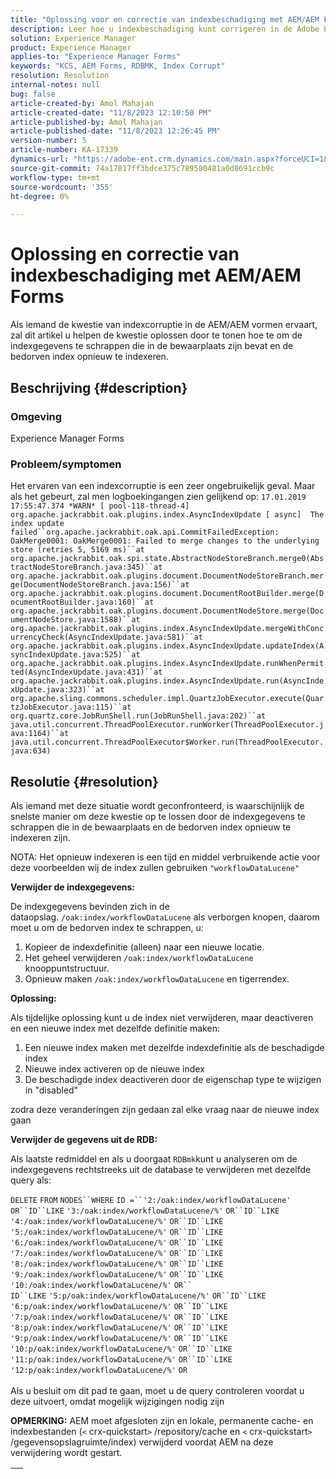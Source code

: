 ```yaml
---
title: "Oplossing voor en correctie van indexbeschadiging met AEM/AEM Forms"
description: Leer hoe u indexbeschadiging kunt corrigeren in de Adobe Experience Forms. Verwijder de indexgegevens die zich in de opslagplaats bevinden en herdex de beschadigde index.
solution: Experience Manager
product: Experience Manager
applies-to: "Experience Manager Forms"
keywords: "KCS, AEM Forms, RDBMK, Index Corrupt"
resolution: Resolution
internal-notes: null
bug: false
article-created-by: Amol Mahajan
article-created-date: "11/8/2023 12:10:50 PM"
article-published-by: Amol Mahajan
article-published-date: "11/8/2023 12:26:45 PM"
version-number: 5
article-number: KA-17339
dynamics-url: "https://adobe-ent.crm.dynamics.com/main.aspx?forceUCI=1&pagetype=entityrecord&etn=knowledgearticle&id=de7689d8-2f7e-ee11-8179-6045bd006704"
source-git-commit: 74a17817ff3bdce375c789580481a0d8691ccb9c
workflow-type: tm+mt
source-wordcount: '355'
ht-degree: 0%

---
```


# Oplossing en correctie van indexbeschadiging met AEM/AEM Forms


Als iemand de kwestie van indexcorruptie in de AEM/AEM vormen ervaart, zal dit artikel u helpen de kwestie oplossen door te tonen hoe te om de indexgegevens te schrappen die in de bewaarplaats zijn bevat en de bedorven index opnieuw te indexeren.

## Beschrijving {#description}


### <b>Omgeving</b>

Experience Manager Forms



### <b>Probleem/symptomen</b>

Het ervaren van een indexcorruptie is een zeer ongebruikelijk geval. Maar als het gebeurt, zal men logboekingangen zien gelijkend op:
`17.01.2019 17:55:47.374 *WARN* [ pool-118-thread-4]  org.apache.jackrabbit.oak.plugins.index.AsyncIndexUpdate [ async]  The index update failed``org.apache.jackrabbit.oak.api.CommitFailedException: OakMerge0001: OakMerge0001: Failed to merge changes to the underlying store (retries 5, 5169 ms)``at org.apache.jackrabbit.oak.spi.state.AbstractNodeStoreBranch.merge0(AbstractNodeStoreBranch.java:345)``at org.apache.jackrabbit.oak.plugins.document.DocumentNodeStoreBranch.merge(DocumentNodeStoreBranch.java:156)``at org.apache.jackrabbit.oak.plugins.document.DocumentRootBuilder.merge(DocumentRootBuilder.java:160)``at org.apache.jackrabbit.oak.plugins.document.DocumentNodeStore.merge(DocumentNodeStore.java:1588)``at org.apache.jackrabbit.oak.plugins.index.AsyncIndexUpdate.mergeWithConcurrencyCheck(AsyncIndexUpdate.java:581)``at org.apache.jackrabbit.oak.plugins.index.AsyncIndexUpdate.updateIndex(AsyncIndexUpdate.java:525)``at org.apache.jackrabbit.oak.plugins.index.AsyncIndexUpdate.runWhenPermitted(AsyncIndexUpdate.java:431)``at org.apache.jackrabbit.oak.plugins.index.AsyncIndexUpdate.run(AsyncIndexUpdate.java:323)``at org.apache.sling.commons.scheduler.impl.QuartzJobExecutor.execute(QuartzJobExecutor.java:115)``at org.quartz.core.JobRunShell.run(JobRunShell.java:202)``at java.util.concurrent.ThreadPoolExecutor.runWorker(ThreadPoolExecutor.java:1164)``at java.util.concurrent.ThreadPoolExecutor$Worker.run(ThreadPoolExecutor.java:634)`

## Resolutie {#resolution}


Als iemand met deze situatie wordt geconfronteerd, is waarschijnlijk de snelste manier om deze kwestie op te lossen door de indexgegevens te schrappen die in de bewaarplaats en de bedorven index opnieuw te indexeren zijn.

NOTA: Het opnieuw indexeren is een tijd en middel verbruikende actie voor deze voorbeelden wij de index zullen gebruiken `"workflowDataLucene"`

<b>Verwijder de indexgegevens: </b>

De indexgegevens bevinden zich in de dataopslag. `/oak:index/workflowDataLucene` als verborgen knopen, daarom moet u om de bedorven index te schrappen, u:

1. Kopieer de indexdefinitie (alleen) naar een nieuwe locatie.
2. Het geheel verwijderen `/oak:index/workflowDataLucene` knooppuntstructuur.
3. Opnieuw maken `/oak:index/workflowDataLucene` en tigerrendex.


<b>Oplossing:</b>

Als tijdelijke oplossing kunt u de index niet verwijderen, maar deactiveren en een nieuwe index met dezelfde definitie maken:

1. Een nieuwe index maken met dezelfde indexdefinitie als de beschadigde index
2. Nieuwe index activeren op de nieuwe index
3. De beschadigde index deactiveren door de eigenschap type te wijzigen in &quot;disabled&quot;


zodra deze veranderingen zijn gedaan zal elke vraag naar de nieuwe index gaan

<b>Verwijder de gegevens uit de RDB:</b>

Als laatste redmiddel en als u doorgaat `RDBmk`kunt u analyseren om de indexgegevens rechtstreeks uit de database te verwijderen met dezelfde query als:

`DELETE` `FROM` `NODES``WHERE`
`ID =``'2:/oak:index/workflowDataLucene'` `OR``ID``LIKE` `'3:/oak:index/workflowDataLucene/%'` `OR``ID``LIKE` `'4:/oak:index/workflowDataLucene/%'` `OR``ID``LIKE` `'5:/oak:index/workflowDataLucene/%'` `OR``ID``LIKE` `'6:/oak:index/workflowDataLucene/%'` `OR``ID``LIKE` `'7:/oak:index/workflowDataLucene/%'` `OR``ID``LIKE` `'8:/oak:index/workflowDataLucene/%'` `OR``ID``LIKE` `'9:/oak:index/workflowDataLucene/%'` `OR``ID``LIKE` `'10:/oak:index/workflowDataLucene/%'` `OR`` ` <br>`ID``LIKE` `'5:p/oak:index/workflowDataLucene/%'` `OR``ID``LIKE` `'6:p/oak:index/workflowDataLucene/%'` `OR``ID``LIKE` `'7:p/oak:index/workflowDataLucene/%'` `OR``ID``LIKE` `'8:p/oak:index/workflowDataLucene/%'` `OR``ID``LIKE` `'9:p/oak:index/workflowDataLucene/%'` `OR``ID``LIKE` `'10:p/oak:index/workflowDataLucene/%'` `OR``ID``LIKE` `'11:p/oak:index/workflowDataLucene/%'` `OR``ID``LIKE` `'12:p/oak:index/workflowDataLucene/%'` `OR`<br> <br>
Als u besluit om dit pad te gaan, moet u de query controleren voordat u deze uitvoert, omdat mogelijk wijzigingen nodig zijn

<b>OPMERKING:</b> AEM moet afgesloten zijn en lokale, permanente cache- en indexbestanden (`<` crx-quickstart`>` /repository/cache en `<` crx-quickstart`>` /gegevensopslagruimte/index) verwijderd voordat AEM na deze verwijdering wordt gestart.


|   |
| --- |

